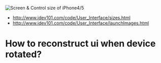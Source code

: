 ![Screen & Control size of iPhone4/5](http://www.idev101.com/code/User_Interface/img/bothPhones.jpg)

- http://www.idev101.com/code/User_Interface/sizes.html
- http://www.idev101.com/code/User_Interface/launchImages.html


How to reconstruct ui when device rotated?
===
